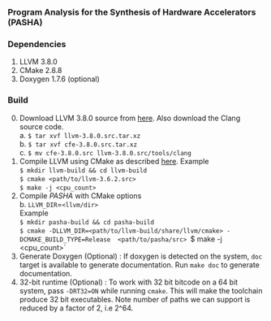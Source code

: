 ### Program Analysis for the Synthesis of Hardware Accelerators (PASHA)

### Dependencies 

1. LLVM 3.8.0
3. CMake 2.8.8  
4. Doxygen 1.7.6 (optional)

### Build 
0. Download LLVM 3.8.0 source from [here](http://llvm.org/releases/download.html). Also download the Clang source code.   
    a. `$ tar xvf llvm-3.8.0.src.tar.xz`  
    b. `$ tar xvf cfe-3.8.0.src.tar.xz`  
    c. `$ mv cfe-3.8.0.src llvm-3.8.0.src/tools/clang`  
1. Compile LLVM using CMake as described [here](http://llvm.org/docs/CMake.html).
    Example  
    `$ mkdir llvm-build && cd llvm-build`  
    `$ cmake <path/to/llvm-3.6.2.src>`  
    `$ make -j <cpu_count>`  
2. Compile _PASHA_ with CMake options  
    b. `LLVM_DIR`=`<llvm/dir>`  
    Example  
    `$ mkdir pasha-build && cd pasha-build`  
    `$ cmake -DLLVM_DIR=<path/to/llvm-build/share/llvm/cmake> -DCMAKE_BUILD_TYPE=Release  <path/to/pasha/src>
    `$ make -j <cpu_count>`  
3. Generate Doxygen (Optional) : If doxygen is detected on the system, `doc` target is available to generate documentation. Run `make doc` to generate documentation.
4. 32-bit runtime (Optional) :
    To work with 32 bit bitcode on a 64 bit system, pass `-DRT32=ON` while running `cmake`. This will make the toolchain produce 32 bit executables. Note number of paths we can support is reduced by a factor of 2, i.e 2^64.


